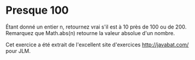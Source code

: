 # Presque 100 #

Étant donné un entier n, retournez vrai s'il est à 10 près de 100 ou de
200. Remarquez que Math.abs(n) retourne la valeur absolue d'un nombre.

Cet exercice a été extrait de l'excellent site d'exercices
http://javabat.com/ pour JLM.

